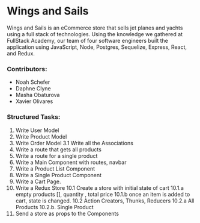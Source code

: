 # Wings and Sails

Wings and Sails is an eCommerce store that sells jet planes and yachts using a full stack of technologies. Using the knowledge we gathered at FullStack Academy, our team of four software engineers built the application using JavaScript, Node, Postgres, Sequelize, Express, React, and Redux.

### Contributors:

- Noah Schefer
- Daphne Clyne
- Masha Obaturova
- Xavier Olivares

### Structured Tasks:

1. Write User Model
2. Write Product Model
3. Write Order Model
   3.1 Write all the Associations
4. Write a route that gets all products
5. Write a route for a single product
6. Write a Main Component with routes, navbar
7. Write a Product List Component
8. Write a Single Product Component
9. Write a Cart Page.
10. Write a Redux Store
    10.1 Create a store with initial state of cart
    10.1.a empty products [], quantity , total price
    10.1.b once an item is added to cart, state is changed.
    10.2 Action Creators, Thunks, Reducers
    10.2.a All Products
    10.2.b. Single Product
11. Send a store as props to the Components
